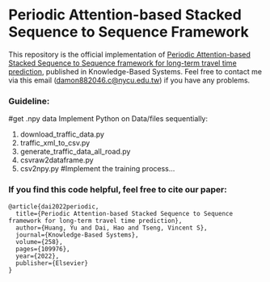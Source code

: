 # Periodic Attention-based Stacked Sequence to Sequence Framework
This repository is the official implementation of [Periodic Attention-based Stacked Sequence to Sequence framework for long-term travel time prediction](https://www.sciencedirect.com/science/article/pii/S0950705122010693?utm_campaign=STMJ_AUTH_SERV_PUBLISHED&utm_medium=email&utm_acid=265875295&SIS_ID=&dgcid=STMJ_AUTH_SERV_PUBLISHED&CMX_ID=&utm_in=DM307246&utm_source=AC_), published in Knowledge-Based Systems. Feel free to contact me via this email (damon882046.c@nycu.edu.tw) if you have any problems.

### Guideline:
#get .npy data
Implement Python on Data/files sequentially:
1. download_traffic_data.py
2. traffic_xml_to_csv.py
3. generate_traffic_data_all_road.py
4. csvraw2dataframe.py
5. csv2npy.py
#Implement the training process...

### If you find this code helpful, feel free to cite our paper:
```
@article{dai2022periodic,
  title={Periodic Attention-based Stacked Sequence to Sequence framework for long-term travel time prediction},
  author={Huang, Yu and Dai, Hao and Tseng, Vincent S},
  journal={Knowledge-Based Systems},
  volume={258},
  pages={109976},
  year={2022},
  publisher={Elsevier}
}
```
